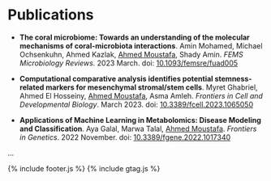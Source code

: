 # Publications

- **The coral microbiome: Towards an understanding of the molecular mechanisms of coral-microbiota interactions**. Amin Mohamed, Michael Ochsenkuhn, Ahmed Kazlak, [Ahmed Moustafa](/members/AhmedMoustafa), Shady Amin. *FEMS Microbiology Reviews*. 2023 March. doi: [10.1093/femsre/fuad005](http://doi.org/10.1093/femsre/fuad005)

- **Computational comparative analysis identifies potential stemness-related markers for mesenchymal stromal/stem cells**. Myret Ghabriel, Ahmed El Hosseiny, [Ahmed Moustafa](/members/AhmedMoustafa), Asma Amleh. *Frontiers in Cell and Developmental Biology*. March 2023. doi: [10.3389/fcell.2023.1065050](http://doi.org/10.3389/fcell.2023.1065050)

- **Applications of Machine Learning in Metabolomics: Disease Modeling and Classification**. Aya Galal, Marwa Talal, [Ahmed Moustafa](/members/AhmedMoustafa). *Frontiers in Genetics*. 2022 November. doi: [10.3389/fgene.2022.1017340](http://doi.org/10.3389/fgene.2022.1017340)




...



{% include footer.js %}
{% include gtag.js %}

